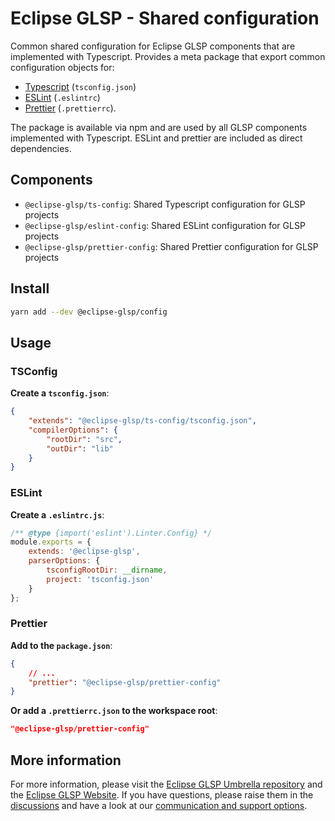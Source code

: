 # Eclipse GLSP - Shared configuration

Common shared configuration for Eclipse GLSP components that are implemented with Typescript.
Provides a meta package that export common configuration objects for:

-   [Typescript](https://www.typescriptlang.org/) (`tsconfig.json`)
-   [ESLint](https://eslint.org/) (`.eslintrc`)
-   [Prettier](https://prettier.io/) (`.prettierrc`).

The package is available via npm and are used by all GLSP components implemented with Typescript. ESLint and prettier are included as direct dependencies.

## Components

-   `@eclipse-glsp/ts-config`: Shared Typescript configuration for GLSP projects
-   `@eclipse-glsp/eslint-config`: Shared ESLint configuration for GLSP projects
-   `@eclipse-glsp/prettier-config`: Shared Prettier configuration for GLSP projects

## Install

```bash
yarn add --dev @eclipse-glsp/config
```

## Usage

### TSConfig

**Create a `tsconfig.json`**:

```json
{
    "extends": "@eclipse-glsp/ts-config/tsconfig.json",
    "compilerOptions": {
        "rootDir": "src",
        "outDir": "lib"
    }
}
```

### ESLint

**Create a `.eslintrc.js`**:

```javascript
/** @type {import('eslint').Linter.Config} */
module.exports = {
    extends: '@eclipse-glsp',
    parserOptions: {
        tsconfigRootDir: __dirname,
        project: 'tsconfig.json'
    }
};
```

### Prettier

**Add to the `package.json`**:

```json
{
    // ...
    "prettier": "@eclipse-glsp/prettier-config"
}
```

**Or add a `.prettierrc.json` to the workspace root**:

```json
"@eclipse-glsp/prettier-config"
```

## More information

For more information, please visit the [Eclipse GLSP Umbrella repository](https://github.com/eclipse-glsp/glsp) and the [Eclipse GLSP Website](https://www.eclipse.org/glsp/).
If you have questions, please raise them in the [discussions](https://github.com/eclipse-glsp/glsp/discussions) and have a look at our [communication and support options](https://www.eclipse.org/glsp/contact/).
